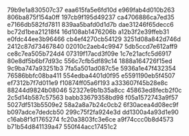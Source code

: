 79b9e1a830507c37
eaa615fa5e6fd10d
e969fab4d010b263
806ba875f154a0ff
197cb9f195d49237
ca4706886ca7ed35
e7166db582fd7811
839aa5bafd0d1d7b
dae31246f65decc6
bc72d1bea21218f4
16d108ab1476206b
a12b3f2e39ffeb31
e0fdc44ee3b96466
cb4ef4270cb54129
3251d08a842d746d
2412c87d73467840
02010c2aeb4c9947
5db5ccd7e612aff9
ce8c7ea505b724d4
07319f17acd3f09e
1c7e21acfc5d6917
80e8df5b6bf7d93c
556c7cfb5df89c14
1888a164726f15ed
9c9ba747a93251b3
7fa5a501ad087c5e
5936a1e47f432354
76586bbfc08ba411
554edba4401d0f95
e5591190eb5f4507
ef7312b7f7d011e9
f10874ff05a6f193
a333607f45b28e8c
88244d9824b08046
52327e9b1b35a8cc
45863ed8fecb2f0c
2c5d14b587c57563
babb33679358bd98
f05a1572743a9f57
5027df513b5509e2
58a2a8a7b24c0cb2
6f30acea4d08ec9f
b097adce7dedcb50
299c75f2fa924e3d
dd1300a4a93d1e90
c16ab8f1d1765274
fc20a3803fc3e6ce
a9f74ccc0b8d4573
b71b54d841139a47
550f44acc17451c2
